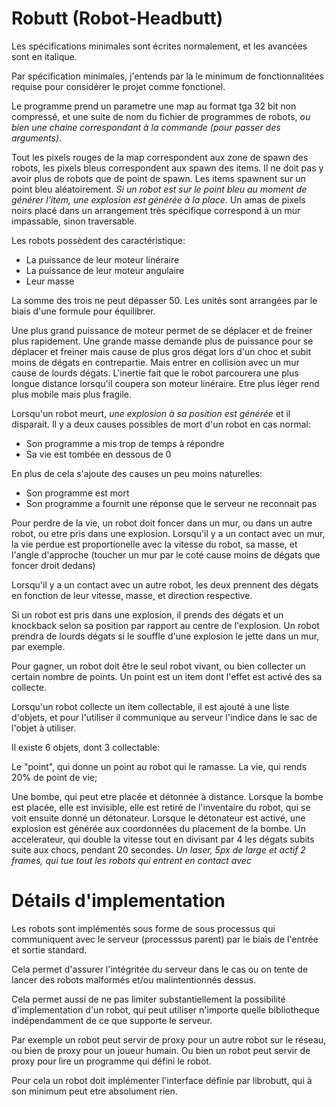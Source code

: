 Robutt (Robot-Headbutt)
======

Les spécifications minimales sont écrites normalement, et les avancées
sont en italique.

Par spécification minimales, j'entends par la le minimum de
fonctionnalitées requise pour considérer le projet comme fonctionel.

Le programme prend un parametre une map au format tga 32 bit non
compressé, et une suite de nom du fichier de programmes de robots, *ou
bien une chaine correspondant à la commande (pour passer des
arguments)*.

Tout les pixels rouges de la map correspondent aux zone de spawn des
robots, les pixels bleus correspondent aux spawn des items. Il ne doit
pas y avoir plus de robots que de point de spawn. Les items spawnent
sur un point bleu aléatoirement. *Si un robot est sur le point bleu au
moment de générer l'item, une explosion est générée à la place.*
Un amas de pixels noirs placé dans un arrangement très spécifique
correspond à un mur impassable, sinon traversable.

Les robots possèdent des caractéristique:
- La puissance de leur moteur linéraire
- La puissance de leur moteur angulaire
- Leur masse

La somme des trois ne peut dépasser 50. Les unités sont arrangées par
le biais d'une formule pour équilibrer.

Une plus grand puissance de moteur permet de se déplacer et de freiner
plus rapidement. Une grande masse demande plus de puissance pour se
déplacer et freiner mais cause de plus gros dégat lors d'un choc et
subit moins de dégats en contrepartie. Mais entrer en collision avec
un mur cause de lourds dégats. L'inertie fait que le robot parcourera
une plus longue distance lorsqu'il coupera son moteur linéraire.
Etre plus léger rend plus mobile mais plus fragile.

Lorsqu'un robot meurt, *une explosion à sa position est générée* et il
disparait. Il  y a  deux causes  possibles de mort  d'un robot  en cas
normal:
- Son programme a mis trop de temps à répondre
- Sa vie est tombée en dessous de 0

En plus de cela s'ajoute des causes un peu moins naturelles:
- Son programme est mort
- Son programme a fournit une réponse que le serveur ne reconnait pas

Pour perdre de la vie, un robot doit foncer dans un mur, ou dans un
autre robot, ou etre pris dans une explosion.  Lorsqu'il y a un
contact avec un mur, la vie perdue est proportionelle avec la vitesse
du robot, sa masse, et l'angle d'approche (toucher un mur par le coté
cause moins de dégats que foncer droit dedans)

Lorsqu'il y a un contact avec un autre robot, les deux prennent des
dégats en fonction de leur vitesse, masse, et direction respective.

Si un robot est pris dans une explosion, il prends des dégats et un
knockback selon sa position par rapport au centre de l'explosion.  Un
robot prendra de lourds dégats si le souffle d'une explosion le jette
dans un mur, par exemple.

Pour gagner, un robot doit être le seul robot vivant, ou bien
collecter un certain nombre de points. Un point est un item dont
l'effet est activé des sa collecte.

Lorsqu'un robot collecte un item collectable, il est ajouté à une
liste d'objets, et pour l'utiliser il communique au serveur l'indice
dans le sac de l'objet à utiliser.

Il existe 6 objets, dont 3 collectable:

Le "point", qui donne un point au robot qui le ramasse.
La vie, qui rends 20% de point de vie;

Une bombe, qui peut etre placée et détonnée à distance.
Lorsque la bombe est placée, elle est invisible, elle est retiré de l'inventaire du robot, qui se voit ensuite donné un détonateur.
Lorsque le détonateur est activé, une explosion est générée aux coordonnées du placement de la bombe.
Un accelerateur, qui double la vitesse tout en divisant par 4 les dégats subits suite aux chocs, pendant 20 secondes.
*Un laser, 5px de large et actif 2 frames, qui tue tout les robots qui entrent en contact avec*

Détails d'implementation
=======

Les robots sont implémentés sous forme de sous processus qui
communiquent avec le serveur (processsus parent) par le biais de
l'entrée et sortie standard.

Cela permet d'assurer l'intégritée du serveur dans le cas ou on tente
de lancer des robots malformés et/ou malintentionnés dessus.

Cela permet aussi de ne pas limiter substantiellement la possibilité
d'implementation d'un robot, qui peut utiliser n'importe quelle
bibliotheque indépendamment de ce que supporte le serveur.

Par exemple un robot peut servir de proxy pour un autre robot sur le
réseau, ou bien de proxy pour un joueur humain. Ou bien un robot peut
servir de proxy pour lire un programme qui défini le robot.

Pour cela un robot doit implémenter l'interface définie par librobutt,
qui à son minimum peut etre absolument rien.